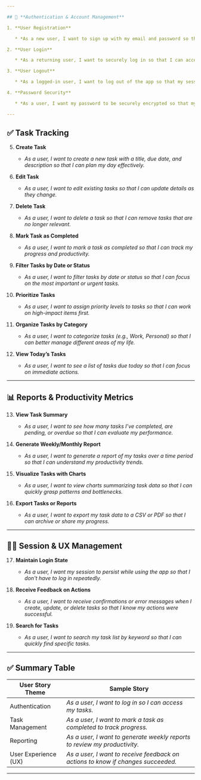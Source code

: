 ```yaml
---

## 🔐 **Authentication & Account Management**

1. **User Registration**

   * *As a new user, I want to sign up with my email and password so that I can create a personal task manager account.*

2. **User Login**

   * *As a returning user, I want to securely log in so that I can access my personal tasks and reports.*

3. **User Logout**

   * *As a logged-in user, I want to log out of the app so that my session is securely closed.*

4. **Password Security**

   * *As a user, I want my password to be securely encrypted so that my data remains protected.*

---
```


## ✅ **Task Tracking**

5. **Create Task**

   * *As a user, I want to create a new task with a title, due date, and description so that I can plan my day effectively.*

6. **Edit Task**

   * *As a user, I want to edit existing tasks so that I can update details as they change.*

7. **Delete Task**

   * *As a user, I want to delete a task so that I can remove tasks that are no longer relevant.*

8. **Mark Task as Completed**

   * *As a user, I want to mark a task as completed so that I can track my progress and productivity.*

9. **Filter Tasks by Date or Status**

   * *As a user, I want to filter tasks by date or status so that I can focus on the most important or urgent tasks.*

10. **Prioritize Tasks**

    * *As a user, I want to assign priority levels to tasks so that I can work on high-impact items first.*

11. **Organize Tasks by Category**

    * *As a user, I want to categorize tasks (e.g., Work, Personal) so that I can better manage different areas of my life.*

12. **View Today’s Tasks**

    * *As a user, I want to see a list of tasks due today so that I can focus on immediate actions.*

---

## 📊 **Reports & Productivity Metrics**

13. **View Task Summary**

    * *As a user, I want to see how many tasks I’ve completed, are pending, or overdue so that I can evaluate my performance.*

14. **Generate Weekly/Monthly Report**

    * *As a user, I want to generate a report of my tasks over a time period so that I can understand my productivity trends.*

15. **Visualize Tasks with Charts**

    * *As a user, I want to view charts summarizing task data so that I can quickly grasp patterns and bottlenecks.*

16. **Export Tasks or Reports**

    * *As a user, I want to export my task data to a CSV or PDF so that I can archive or share my progress.*

---

## 🧑‍💼 **Session & UX Management**

17. **Maintain Login State**

    * *As a user, I want my session to persist while using the app so that I don't have to log in repeatedly.*

18. **Receive Feedback on Actions**

    * *As a user, I want to receive confirmations or error messages when I create, update, or delete tasks so that I know my actions were successful.*

19. **Search for Tasks**

    * *As a user, I want to search my task list by keyword so that I can quickly find specific tasks.*

---

## ✅ Summary Table

| User Story Theme     | Sample Story                                                                     |
| -------------------- | -------------------------------------------------------------------------------- |
| Authentication       | *As a user, I want to log in so I can access my tasks.*                          |
| Task Management      | *As a user, I want to mark a task as completed to track progress.*               |
| Reporting            | *As a user, I want to generate weekly reports to review my productivity.*        |
| User Experience (UX) | *As a user, I want to receive feedback on actions to know if changes succeeded.* |

---

